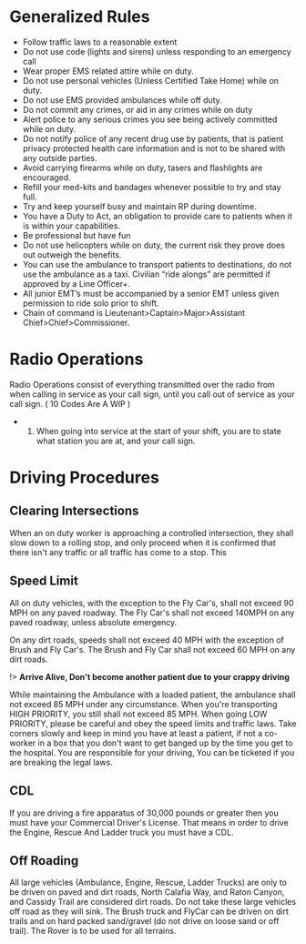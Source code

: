 # Generalized Rules

- Follow traffic laws to a reasonable extent
- Do not use code (lights and sirens) unless responding to an emergency call
- Wear proper EMS related attire while on duty.
- Do not use personal vehicles (Unless Certified Take Home) while on duty.
- Do not use EMS provided ambulances while off duty.
- Do not commit any crimes, or aid in any crimes while on duty
- Alert police to any serious crimes you see being actively committed while on duty.
- Do not notify police of any recent drug use by patients, that is patient privacy protected health care information and is not to be shared with any outside parties.
- Avoid carrying firearms while on duty, tasers and flashlights are encouraged.
- Refill your med-kits and bandages whenever possible to try and stay full.
- Try and keep yourself busy and maintain RP during downtime.
- You have a Duty to Act, an obligation to provide care to patients when it is within your capabilities.
- Be professional but have fun
- Do not use helicopters while on duty, the current risk they prove does out outweigh the benefits.
- You can use the ambulance to transport patients to destinations, do not use the ambulance as a taxi. Civilian “ride alongs” are permitted if approved by a Line Officer+.
- All junior EMT’s must be accompanied by a senior EMT unless given permission to ride solo prior to shift.
- Chain of command is Lieutenant>Captain>Major>Assistant Chief>Chief>Commissioner.

# Radio Operations
Radio Operations consist of everything transmitted over the radio from when calling in service as your call sign, until you call out of service as your call sign. ( 10 Codes Are A WIP ) 
- 1) When going into service at the start of your shift, you are to state what station you are at, and your call sign. 


# Driving Procedures

## Clearing Intersections
When an on duty worker is approaching a controlled intersection, they shall slow down to a rolling stop, and only proceed when it is confirmed that there isn't any traffic or all traffic has come to a stop. This

## Speed Limit
All on duty vehicles, with the exception to the Fly Car's, shall not exceed 90 MPH on any paved roadway. The Fly Car's shall not exceed 140MPH on any paved roadway, unless absolute emergency.

On any dirt roads, speeds shall not exceed 40 MPH with the exception of Brush and Fly Car's. The Brush and Fly Car shall not exceed 60 MPH on any dirt roads.

!> **Arrive Alive, Don't become another patient due to your crappy driving**

While maintaining the Ambulance with a loaded patient, the ambulance shall not exceed 85 MPH under any circumstance. When you're transporting HIGH PRIORITY, you still shall not exceed 85 MPH. When going LOW PRIORITY, please be careful and obey the speed limits and traffic laws. Take corners slowly and keep in mind you have at least a patient, if not a co-worker in a box that you don't want to get banged up by the time you get to the hospital. You are responsible for your driving, You can be ticketed if you are breaking the legal laws.


## CDL

If you are driving a fire apparatus of 30,000 pounds or greater then you must have your Commercial Driver's License. That means in order to drive the Engine, Rescue And Ladder truck you must have a CDL.

## Off Roading

All large vehicles (Ambulance, Engine, Rescue, Ladder Trucks) are only to be driven on paved and dirt roads, North Calafia Way, and Raton Canyon, and Cassidy Trail are considered dirt roads. Do not take these large vehicles off road as they will sink. The Brush truck and FlyCar can be driven on dirt trails and on hard packed sand/gravel (do not drive on loose sand or off trail). The Rover is to be used for all terrains. 